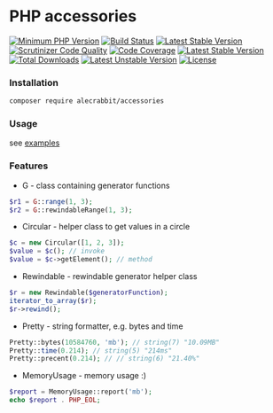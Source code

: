 # PHP accessories

[![Minimum PHP Version](https://img.shields.io/badge/php-%3E%3D%207.2-8FA0BF.svg)](https://php.net/)
[![Build Status](https://travis-ci.org/alecrabbit/accessories.svg?branch=master)](https://travis-ci.org/alecrabbit/accessories)
[![Latest Stable Version](https://poser.pugx.org/alecrabbit/accessories/v/stable)](https://packagist.org/packages/alecrabbit/accessories)
[![Scrutinizer Code Quality](https://scrutinizer-ci.com/g/alecrabbit/accessories/badges/quality-score.png?b=master)](https://scrutinizer-ci.com/g/alecrabbit/accessories/?branch=master)
[![Code Coverage](https://scrutinizer-ci.com/g/alecrabbit/accessories/badges/coverage.png?b=master)](https://scrutinizer-ci.com/g/alecrabbit/accessories/?branch=master)
[![Latest Stable Version](https://img.shields.io/packagist/v/alecrabbit/accessories.svg)](https://packagist.org/packages/alecrabbit/accessories)
[![Total Downloads](https://poser.pugx.org/alecrabbit/accessories/downloads)](https://packagist.org/packages/alecrabbit/accessories)
[![Latest Unstable Version](https://poser.pugx.org/alecrabbit/accessories/v/unstable)](https://packagist.org/packages/alecrabbit/accessories)
[![License](https://poser.pugx.org/alecrabbit/accessories/license)](https://packagist.org/packages/alecrabbit/accessories)

### Installation
```bash
composer require alecrabbit/accessories
```


### Usage
see [examples](https://github.com/alecrabbit/accessories/tree/master/examples)


### Features
- G - class containing generator functions
```php
$r1 = G::range(1, 3); 
$r2 = G::rewindableRange(1, 3); 
```
- Circular - helper class to get values in a circle
```php
$c = new Circular([1, 2, 3]);
$value = $c(); // invoke 
$value = $c->getElement(); // method 
```
- Rewindable - rewindable generator helper class
```php
$r = new Rewindable($generatorFunction);
iterator_to_array($r);
$r->rewind();
```
- Pretty - string formatter, e.g. bytes and time
```php
Pretty::bytes(10584760, 'mb'); // string(7) "10.09MB"
Pretty::time(0.214); // string(5) "214ms"
Pretty::precent(0.214); // // string(6) "21.40%"
```
- MemoryUsage - memory usage :)
```php
$report = MemoryUsage::report('mb');
echo $report . PHP_EOL;
```
